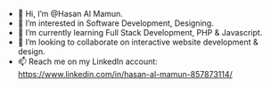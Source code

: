 - 👋 Hi, I’m @Hasan Al Mamun. 
- 👀 I’m interested in Software Development, Designing.
- 🌱 I’m currently learning Full Stack Development, PHP & Javascript.
- 💞️ I’m looking to collaborate on interactive website development & design.
- 📫 Reach me on my LinkedIn account: https://www.linkedin.com/in/hasan-al-mamun-857873114/

<!---
Muhammad-Sadi/Muhammad-Sadi is a ✨ special ✨ repository because its `README.md` (this file) appears on your GitHub profile.
You can click the Preview link to take a look at your changes.
--->
